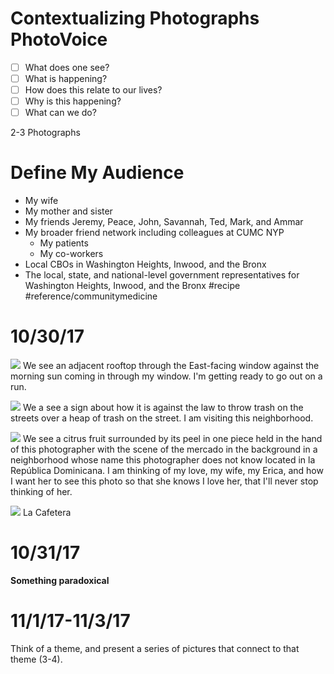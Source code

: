 # Contextualizing Photographs PhotoVoice
- [ ] What does one see?
- [ ] What is happening?
- [ ] How does this relate to our lives?
- [ ] Why is this happening?
- [ ] What can we do?

2-3 Photographs

# Define My Audience
* My wife
* My mother and sister
* My friends Jeremy, Peace, John, Savannah, Ted, Mark, and Ammar
* My broader friend network including colleagues at CUMC NYP
	* My patients
	* My co-workers
* Local CBOs in Washington Heights, Inwood, and the Bronx
* The local, state, and national-level government representatives for Washington Heights, Inwood, and the Bronx
#recipe
#reference/communitymedicine

# 10/30/17
![](Contextualizing%20Photographs%20PhotoVoice/IMG_2621.JPG)
We see an adjacent rooftop through the East-facing window against the morning sun coming in through my window. I'm getting ready to go out on a run.

![](Contextualizing%20Photographs%20PhotoVoice/FullSizeRender.jpg)
We a see a sign about how it is against the law to throw trash on the streets over a heap of trash on the street. I am visiting this neighborhood.

![](Contextualizing%20Photographs%20PhotoVoice/IMG_2628.JPG)
We see a citrus fruit surrounded by its peel in one piece held in the hand of this photographer with the scene of the mercado in the background in a neighborhood whose name this photographer does not know located in la República Dominicana. I am thinking of my love, my wife, my Erica, and how I want her to see this photo so that she knows I love her, that I'll never stop thinking of her.

![](Contextualizing%20Photographs%20PhotoVoice/Photo%20Oct%2030,%202017,%2015:46:04.jpg)
La Cafetera

# 10/31/17
**Something paradoxical**

# 11/1/17-11/3/17
Think of a theme, and present a series of pictures that connect to that theme (3-4).


